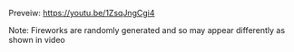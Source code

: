 Preveiw: https://youtu.be/1ZsqJngCgi4

Note: Fireworks are randomly generated and so may appear differently as shown in video
